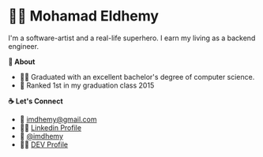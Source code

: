 # 🦸🏻 Mohamad Eldhemy
I'm a software-artist and a real-life superhero. I earn my living as a backend engineer.

**🥇 About**
- 🧑‍🎓 Graduated with an excellent bachelor's degree of computer science.
- 🚀 Ranked 1st in my graduation class 2015

**☕️ Let's Connect**
- 📧 <a href='mailto:imdhemy@gmail.com'>imdhemy@gmail.com</a>
- 🕴🏻 [Linkedin Profile](https://www.linkedin.com/in/imdhemy/)
- 🐤 [@imdhemy](https://twitter.com/imdhemy)
- ✍🏻 [DEV Profile](https://dev.to/imdhemy)
